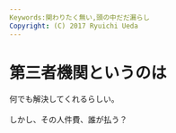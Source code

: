 ```yaml
---
Keywords:関わりたく無い,頭の中だだ漏らし
Copyright: (C) 2017 Ryuichi Ueda
---
```


# 第三者機関というのは
何でも解決してくれるらしい。<br />
<br />
しかし、その人件費、誰が払う？
